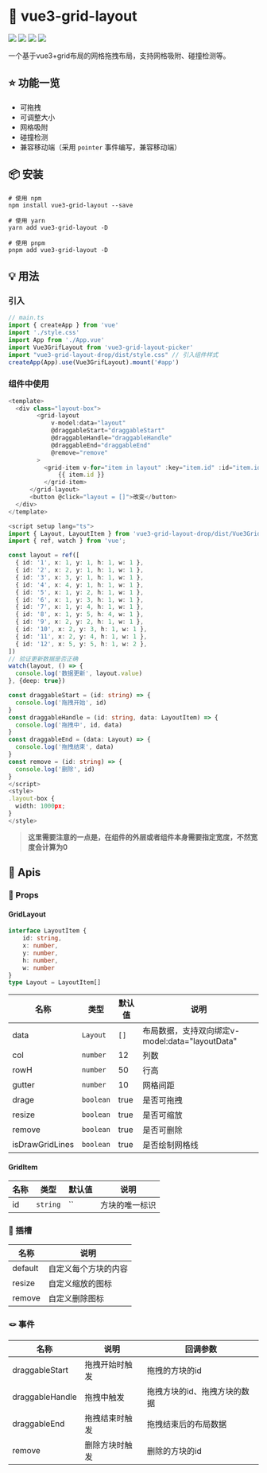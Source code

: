 # 🎄 vue3-grid-layout

![](https://img.shields.io/github/package-json/v/wzwdream/vue3-grid-layout) ![](https://img.shields.io/npm/dm/vue3-grid-layout-picker) ![](https://img.shields.io/bundlephobia/min/vue3-grid-layout) ![](https://img.shields.io/github/wzwdream/vue3-grid-layout)

一个基于vue3+grid布局的网格拖拽布局，支持网格吸附、碰撞检测等。


## ⭐️ 功能一览

-   可拖拽
-   可调整大小
-   网格吸附
-   碰撞检测
-   兼容移动端（采用 `pointer` 事件编写，兼容移动端）

## 📦 安装

```shell
# 使用 npm
npm install vue3-grid-layout --save

# 使用 yarn
yarn add vue3-grid-layout -D

# 使用 pnpm
pnpm add vue3-grid-layout -D
```
## 💡 用法

### 引入
```js
// main.ts
import { createApp } from 'vue'
import './style.css'
import App from './App.vue'
import Vue3GrifLayout from 'vue3-grid-layout-picker'
import "vue3-grid-layout-drop/dist/style.css" // 引入组件样式
createApp(App).use(Vue3GrifLayout).mount('#app')
```

### 组件中使用
```ts
<template>
  <div class="layout-box">
        <grid-layout
            v-model:data="layout"
            @draggableStart="draggableStart"
            @draggableHandle="draggableHandle"
            @draggableEnd="draggableEnd"
            @remove="remove"
        >
          <grid-item v-for="item in layout" :key="item.id" :id="item.id">
              {{ item.id }}
          </grid-item>
      </grid-layout>
      <button @click="layout = []">改变</button>
  </div>
</template>

<script setup lang="ts">
import { Layout, LayoutItem } from 'vue3-grid-layout-drop/dist/Vue3GridLayout/types/index'
import { ref, watch } from 'vue';

const layout = ref([
  { id: '1', x: 1, y: 1, h: 1, w: 1 },
  { id: '2', x: 2, y: 1, h: 1, w: 1 },
  { id: '3', x: 3, y: 1, h: 1, w: 1 },
  { id: '4', x: 4, y: 1, h: 1, w: 1 },
  { id: '5', x: 1, y: 2, h: 1, w: 1 },
  { id: '6', x: 1, y: 3, h: 1, w: 1 },
  { id: '7', x: 1, y: 4, h: 1, w: 1 },
  { id: '8', x: 1, y: 5, h: 4, w: 1 },
  { id: '9', x: 2, y: 2, h: 1, w: 1 },
  { id: '10', x: 2, y: 3, h: 1, w: 1 },
  { id: '11', x: 2, y: 4, h: 1, w: 1 },
  { id: '12', x: 5, y: 5, h: 1, w: 2 },
])
// 验证更新数据是否正确
watch(layout, () => {
  console.log('数据更新', layout.value)
}, {deep: true})

const draggableStart = (id: string) => {
  console.log('拖拽开始', id)
}
const draggableHandle = (id: string, data: LayoutItem) => {
  console.log('拖拽中', id, data)
}
const draggableEnd = (data: Layout) => {
  console.log('拖拽结束', data)
}
const remove = (id: string) => {
  console.log('删除', id)
}
</script>
<style>
.layout-box {
  width: 1000px;
}
</style>
```
> **这里需要注意的一点是，在组件的外层或者组件本身需要指定宽度，不然宽度会计算为0**


## 🎁 Apis

### 🔩 Props
#### GridLayout
```ts
interface LayoutItem {
    id: string,
    x: number,
    y: number,
    h: number,
    w: number
}
type Layout = LayoutItem[]
```
| 名称            | 类型      | 默认值 | 说明                                            |
| --------------- | --------- | ------ | ----------------------------------------------- |
| data            | `Layout`  | `[]`   | 布局数据，支持双向绑定v-model:data="layoutData" |
| col             | `number`  | 12     | 列数                                            |
| rowH            | `number`  | 50     | 行高                                            |
| gutter          | `number`  | 10     | 网格间距                                        |
| drage           | `boolean` | true   | 是否可拖拽                                      |
| resize          | `boolean` | true   | 是否可缩放                                      |
| remove          | `boolean` | true   | 是否可删除                                      |
| isDrawGridLines | `boolean` | true   | 是否绘制网格线                                 |

#### GridItem

| 名称            | 类型      | 默认值 | 说明                                            |
| --------------- | --------- | ------ | ----------------------------------------------- |
| id            | `string`  | ``   | 方块的唯一标识 |

### 🎍 插槽

| 名称        | 说明                           |
| ----------  | ------------------------------ |
| default |  自定义每个方块的内容 |
| resize  | 自定义缩放的图标 |
| remove  | 自定义删除图标 |

### 🪢 事件

| 名称              | 说明               |  回调参数     |
| -------------     | ----------------- | ------------  |
| draggableStart    | 拖拽开始时触发 | 拖拽的方块的id |
| draggableHandle   | 拖拽中触发  | 拖拽方块的id、拖拽方块的数据 |
| draggableEnd      | 拖拽结束时触发 | 拖拽结束后的布局数据 |
| remove            | 删除方块时触发 | 删除的方块的id  |
